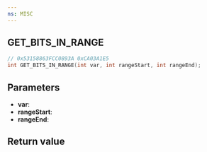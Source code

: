 ```yaml
---
ns: MISC
---
```

## GET_BITS_IN_RANGE

```c
// 0x53158863FCC0893A 0xCA03A1E5
int GET_BITS_IN_RANGE(int var, int rangeStart, int rangeEnd);
```


## Parameters
* **var**: 
* **rangeStart**: 
* **rangeEnd**: 

## Return value
